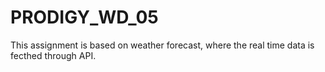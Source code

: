 # PRODIGY_WD_05
This assignment is based on weather forecast, where the real time data is fecthed through API.
